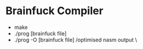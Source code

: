 # Brainfuck Compiler
- make
- ./prog [brainfuck file]
- ./prog -O [brainfuck file] /optimised nasm output \

